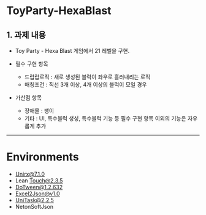 # ToyParty-HexaBlast

## 1. 과제 내용

-   Toy Party - Hexa Blast 게임에서 21 레벨을 구현.

- 필수 구현 항목
    -   드랍랍로직 : 새로 생성된 블럭이 좌우로 흘러내리는 로직
    -   매칭조건 : 직선 3개 이상, 4개 이상의 블럭이 모일 경우 

- 가산점 항목
    -   장애물 : 팽이
    -   기타 : UI, 특수블럭 생성, 특수블럭 기능 등 필수 구현 항목 이외의 기능은 자유롭게 추가

----

# Environments

-   Unirx@7.1.0
-   Lean Touch@2.3.5
-   DoTween@1.2.632
-   Excel2Json@v1.0
-   UniTask@2.2.5
-   NetonSoftJson